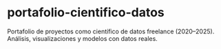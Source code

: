 # portafolio-cientifico-datos
Portafolio de proyectos como científico de datos freelance (2020–2025). Análisis, visualizaciones y modelos con datos reales.

